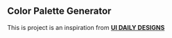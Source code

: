 <h2>Color Palette Generator</h2>
<p>This is project is an inspiration from <a href="http://uidesigndaily.com/" target="_blank" rel="noopener noreferrer"><strong>UI DAILY DESIGNS</strong></a></p>